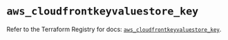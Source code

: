 # `aws_cloudfrontkeyvaluestore_key`

Refer to the Terraform Registry for docs: [`aws_cloudfrontkeyvaluestore_key`](https://registry.terraform.io/providers/hashicorp/aws/5.72.1/docs/resources/cloudfrontkeyvaluestore_key).
